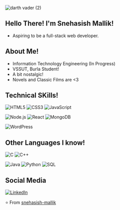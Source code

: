 ![darth vader (2)](https://user-images.githubusercontent.com/73893731/129448349-b89d5c71-9cf3-4140-836b-258da590bd61.jpg)


Hello There! I'm Snehasish Mallik! 
---------------------------------------------------
- Aspiring to be a full-stack web developer.

About Me!
-----------
- Information Technology Engineering (In Progress)
- VSSUT, Burla Student!
- A bit nostalgic!
- Novels and Classic Films are <3

Technical SKills!
------------------------
![HTML5](https://img.shields.io/badge/-HTML5-000000?style=flat&logo=html5)
![CSS3](https://img.shields.io/badge/-CSS3-000000?style=flat&logo=css3)
![JavaScript](https://img.shields.io/badge/-JavaScript-000000?style=flat&logo=javascript)

![Node.js](https://img.shields.io/badge/-Node.js-222222?style=flat&logo=node.js&logoColor=339933)
![React](https://img.shields.io/badge/-React-222222?style=flat&logo=React&logoColor=61DAFB)
![MongoDB](https://img.shields.io/badge/-MongoDB-000000?style=flat&logo=MongoDB)

![WordPress](https://img.shields.io/badge/-WordPress-000000?style=flat&logo=WordPress)


Other Languages I know!
------------------
![C](https://img.shields.io/badge/-C-000000?style=flat&logo=c)
![C++](https://img.shields.io/badge/-C++-000000?style=flat&logo=c%2B%2B)

![Java](https://img.shields.io/badge/-Java-000000?style=flat&logo=java)
![Python](https://img.shields.io/badge/-Python-000000?style=flat&logo=python)
![SQL](https://img.shields.io/badge/-SQL-000000?style=flat&logo=mysql)

Social Media
----------------
[![LinkedIn](https://img.shields.io/badge/LinkedIn-blue?style=flat&logo=linkedin&labelColor=blue)](https://www.linkedin.com/in/snehasish-mallik-063432166/)




<!-- 

##### Some of my favorite open source projects

[![Bitwarden](https://img.shields.io/badge/-Bitwarden-444444?style=flat&logo=bitwarden&logoColor=175DDC)](https://github.com/bitwarden)
 -->



⭐️ From [snehasish-mallik](https://github.com/snehasish-mallik)
